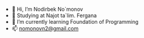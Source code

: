 - 👋 Hi, I’m Nodirbek No`monov
- 👀 Studying at Najot ta`lim. Fergana
- 🌱 I’m currently learning Foundation of Programming
- 📫 nomonovn2@gmail.com

<!---
rarebek/rarebek is a ✨ special ✨ repository because its `README.md` (this file) appears on your GitHub profile.
You can click the Preview link to take a look at your changes.
--->
